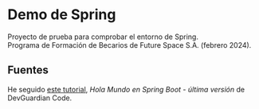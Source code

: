 # Demo de Spring

Proyecto de prueba para comprobar el entorno de Spring.  
Programa de Formación de Becarios de Future Space S.A. (febrero 2024).

## Fuentes

He seguido [este tutorial](https://www.youtube.com/watch?v=wxwPqIvudrY), *Hola Mundo en Spring Boot - última versión* de DevGuardian Code.
